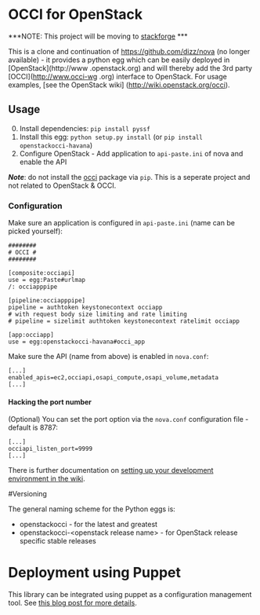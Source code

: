 OCCI for OpenStack
==================

***NOTE: This project will be moving to [stackforge](https://github.com/stackforge/occi-os) ***

This is a clone and continuation of https://github.com/dizz/nova (no longer available) - it
provides a python egg which can be easily deployed in [OpenStack](http://www
.openstack.org) and will thereby add the 3rd party [OCCI](http://www.occi-wg
.org) interface to OpenStack. For usage examples, [see the OpenStack wiki]
(http://wiki.openstack.org/occi).

Usage
-----

0. Install dependencies: `pip install pyssf`
1. Install this egg: `python setup.py install` (or `pip install
openstackocci-havana`)
2. Configure OpenStack - Add application to `api-paste.ini` of nova and
enable the API

***Note***: do not install the [occi](http://pypi.python.org/pypi/occi/0.6)
package via `pip`. This is a seperate project and not related to OpenStack &
 OCCI.

### Configuration

Make sure an application is configured in `api-paste.ini` (name can be
picked yourself):

	########
	# OCCI #
	########

	[composite:occiapi]
	use = egg:Paste#urlmap
	/: occiapppipe

	[pipeline:occiapppipe]
	pipeline = authtoken keystonecontext occiapp
	# with request body size limiting and rate limiting
	# pipeline = sizelimit authtoken keystonecontext ratelimit occiapp

	[app:occiapp]
	use = egg:openstackocci-havana#occi_app

Make sure the API (name from above) is enabled in `nova.conf`:

	[...]
	enabled_apis=ec2,occiapi,osapi_compute,osapi_volume,metadata
	[...]
	
#### Hacking the port number

(Optional) You can set the port option via the `nova.conf` configuration
file - default is 8787:

    [...]
    occiapi_listen_port=9999
    [...]

There is further documentation on [setting up your development environment
in the wiki](https://github.com/tmetsch/occi-os/wiki/DevEnv).

#Versioning

The general naming scheme for the Python eggs is:

* openstackocci - for the latest and greatest
* openstackocci-\<openstack release name\> - for OpenStack release specific stable releases

# Deployment using Puppet
This library can be integrated using puppet as a configuration management tool.
See [this blog post for more details](http://www.cloudcomp.ch/2012/09/automating-occi-installations/).

